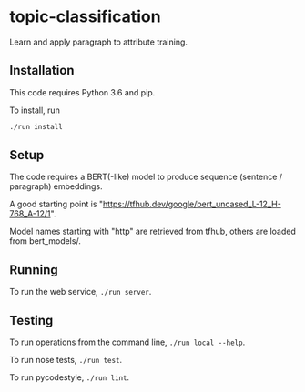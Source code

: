 # topic-classification

Learn and apply paragraph to attribute training.

## Installation

This code requires Python 3.6 and pip.

To install, run

```bash
./run install
```

## Setup

The code requires a BERT(-like) model to produce sequence (sentence / paragraph) embeddings.

A good starting point is "https://tfhub.dev/google/bert_uncased_L-12_H-768_A-12/1".

Model names starting with "http" are retrieved from tfhub, others are loaded from bert_models/.

## Running

To run the web service, `./run server`.

## Testing

To run operations from the command line, `./run local --help`.

To run nose tests, `./run test`.

To run pycodestyle, `./run lint`.
